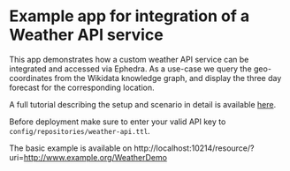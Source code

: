 # Example app for integration of a Weather API service

This app demonstrates how a custom weather API service can be integrated and accessed via Ephedra. As a use-case we query the geo-coordinates from the Wikidata knowledge graph, and display the three day forecast for the corresponding location.

A full tutorial describing the setup and scenario in detail is available [here](../tutorials/weather/weather.md).

Before deployment make sure to enter your valid API key to `config/repositories/weather-api.ttl`.

The basic example is available on http://localhost:10214/resource/?uri=http://www.example.org/WeatherDemo


